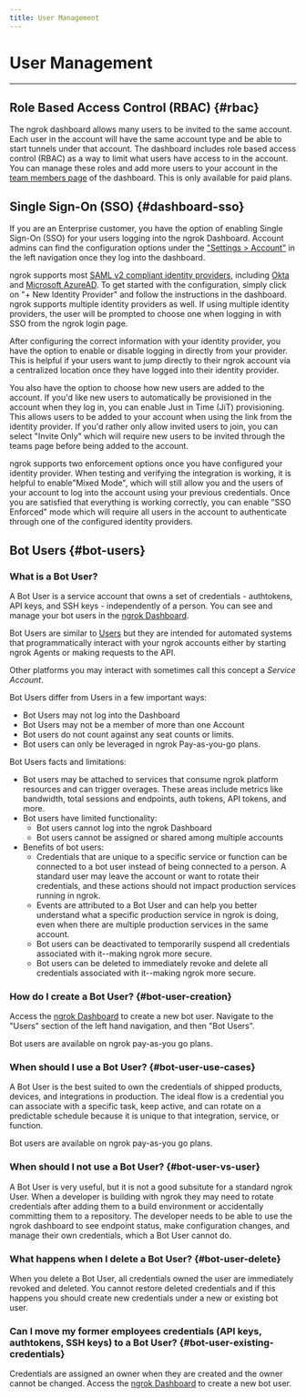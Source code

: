 ```yaml
---
title: User Management
---
```


# User Management

---

## Role Based Access Control (RBAC) {#rbac}

The ngrok dashboard allows many users to be invited to the same account. Each user in the account will have the same account type and be able to start tunnels under that account. The dashboard includes role based access control (RBAC) as a way to limit what users have access to in the account. You can manage these roles and add more users to your account in the [team members page](https://dashboard.ngrok.com/team/members) of the dashboard. This is only available for paid plans.

## Single Sign-On (SSO) {#dashboard-sso}

If you are an Enterprise customer, you have the option of enabling Single Sign-On (SSO) for your users logging into the ngrok Dashboard. Account admins can find the configuration options under the ["Settings > Account"](https://dashboard.ngrok.com/settings) in the left navigation once they log into the dashboard.

ngrok supports most [SAML v2 compliant identity providers](https://en.wikipedia.org/wiki/SAML-based_products_and_services), including [Okta](https://help.okta.com/oie/en-us/Content/Topics/Apps/apps-about-saml.htm) and [Microsoft AzureAD](https://learn.microsoft.com/en-us/azure/active-directory/fundamentals/auth-saml). To get started with the configuration, simply click on "+ New Identity Provider" and follow the instructions in the dashboard. ngrok supports multiple identity providers as well. If using multiple identity providers, the user will be prompted to choose one when logging in with SSO from the ngrok login page.

After configuring the correct information with your identity provider, you have the option to enable or disable logging in directly from your provider. This is helpful if your users want to jump directly to their ngrok account via a centralized location once they have logged into their identity provider.

You also have the option to choose how new users are added to the account. If you'd like new users to automatically be provisioned in the account when they log in, you can enable Just in Time (JiT) provisioning. This allows users to be added to your account when using the link from the identity provider. If you'd rather only allow invited users to join, you can select "Invite Only" which will require new users to be invited through the teams page before being added to the account.

ngrok supports two enforcement options once you have configured your identity provider. When testing and verifying the integration is working, it is helpful to enable"Mixed Mode", which will still allow you and the users of your account to log into the account using your previous credentials. Once you are satisfied that everything is working correctly, you can enable "SSO Enforced" mode which will require all users in the account to authenticate through one of the configured identity providers.

## Bot Users {#bot-users}

### What is a Bot User?

A Bot User is a service account that owns a set of credentials - authtokens, API keys, and SSH keys - independently of a person. You can see and manage your bot users in the [ngrok Dashboard](https://dashboard.ngrok.com/users/bots).

Bot Users are similar to [Users](#users) but they are intended for automated
systems that programmatically interact with your ngrok accounts either by
starting ngrok Agents or making requests to the API.

Other platforms you may interact with sometimes call this concept a _Service
Account_.

Bot Users differ from Users in a few important ways:

- Bot Users may not log into the Dashboard
- Bot Users may not be a member of more than one Account
- Bot users do not count against any seat counts or limits.
- Bot users can only be leveraged in ngrok Pay-as-you-go plans. 

Bot Users facts and limitations:

- Bot users may be attached to services that consume ngrok platform resources and can trigger overages. These areas include metrics like bandwidth, total sessions and endpoints, auth tokens, API tokens, and more.
- Bot users have limited functionality:
  - Bot users cannot log into the ngrok Dashboard
  - Bot users cannot be assigned or shared among multiple accounts
- Benefits of bot users:
  - Credentials that are unique to a specific service or function can be connected to a bot user instead of being connected to a person. A standard user may leave the account or want to rotate their credentials, and these actions should not impact production services running in ngrok.
  - Events are attributed to a Bot User and can help you better understand what a specific production service in ngrok is doing, even when there are multiple production services in the same account.
  - Bot users can be deactivated to temporarily suspend all credentials associated with it--making ngrok more secure. 
  - Bot users can be deleted to immediately revoke and delete all credentials associated with it--making ngrok more secure.

 ### How do I create a Bot User? {#bot-user-creation}
Access the [ngrok Dashboard](https://dashboard.ngrok.com/users/bots) to create a new bot user. 
Navigate to the "Users" section of the left hand navigation, and then "Bot Users". 

Bot users are available on ngrok pay-as-you go plans. 

### When should I use a Bot User? {#bot-user-use-cases}

A Bot User is the best suited to own the credentials of shipped products, devices, and integrations in production. The ideal flow is a credential you can associate with a specific task, keep active, and can rotate on a predictable schedule because it is unique to that integration, service, or function.

Bot users are available on ngrok pay-as-you go plans. 

### When should I not use a Bot User? {#bot-user-vs-user}

A Bot User is very useful, but it is not a good subsitute for a standard ngrok User. When a developer is building with ngrok they may need to rotate credentials after adding them to a build environment or accidentally committing them to a repository. The developer needs to be able to use the ngrok dashboard to see endpoint status, make configuration changes, and manage their own credentials, which a Bot User cannot do.

### What happens when I delete a Bot User? {#bot-user-delete}

When you delete a Bot User, all credentials owned the user are immediately revoked and deleted. You cannot restore deleted credentials and if this happens you should create new credentials under a new or existing bot user.

### Can I move my former employees credentials (API keys, authtokens, SSH keys) to a Bot User? {#bot-user-existing-credentials}

Credentials are assigned an owner when they are created and the owner cannot be changed. Access the [ngrok Dashboard](https://dashboard.ngrok.com/users/bots) to create a new bot user.

